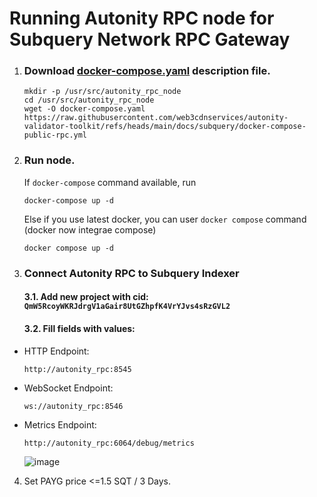 # Running Autonity RPC node for Subquery Network RPC Gateway 




1. ### Download [docker-compose.yaml](https://raw.githubusercontent.com/web3cdnservices/autonity-validator-toolkit/refs/heads/main/docs/subquery/docker-compose-public-rpc.yml) description file.
   ```
   mkdir -p /usr/src/autonity_rpc_node
   cd /usr/src/autonity_rpc_node
   wget -O docker-compose.yaml https://raw.githubusercontent.com/web3cdnservices/autonity-validator-toolkit/refs/heads/main/docs/subquery/docker-compose-public-rpc.yml
   ```

   
2.  ### Run node.
   
    If `docker-compose` command available, run
    ```
    docker-compose up -d
    ```

    Else if you use latest docker, you can user `docker compose` command (docker now integrae compose)
    ```
    docker compose up -d
    ```

3. ### Connect Autonity RPC to Subquery Indexer

   #### 3.1.  Add new project with cid: `QmW5RcoyWKRJdrgV1aGair8UtGZhpfK4VrYJvs4sRzGVL2`

   #### 3.2.  Fill fields with values:

- HTTP Endpoint:
  ```
  http://autonity_rpc:8545
  ```
- WebSocket Endpoint:
  ```
  ws://autonity_rpc:8546
  ```
- Metrics Endpoint:
  ```
  http://autonity_rpc:6064/debug/metrics
  ```
   
   ![image](https://github.com/user-attachments/assets/4ca55bb5-92dc-4b97-ab0d-2922b98d72cf)

4. Set PAYG price <=1.5 SQT / 3 Days.
